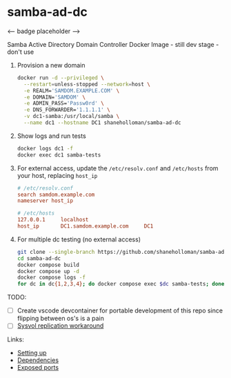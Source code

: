 # samba-ad-dc

<-- badge placeholder -->

Samba Active Directory Domain Controller Docker Image - still dev stage - don't use

1. Provision a new domain

    ```sh
    docker run -d --privileged \
      --restart=unless-stopped --network=host \
      -e REALM='SAMDOM.EXAMPLE.COM' \
      -e DOMAIN='SAMDOM' \
      -e ADMIN_PASS='Passw0rd' \
      -e DNS_FORWARDER='1.1.1.1' \
      -v dc1-samba:/usr/local/samba \
      --name dc1 --hostname DC1 shaneholloman/samba-ad-dc
    ```

2. Show logs and run tests

    ```sh
    docker logs dc1 -f
    docker exec dc1 samba-tests
    ```

3. For external access, update the `/etc/resolv.conf` and `/etc/hosts` from your host, replacing `host_ip`

    ```ini
    # /etc/resolv.conf
    search samdom.example.com
    nameserver host_ip

    # /etc/hosts
    127.0.0.1     localhost
    host_ip       DC1.samdom.example.com     DC1
    ```

4. For multiple dc testing (no external access)

    ```sh
    git clone --single-branch https://github.com/shaneholloman/samba-ad-dc
    cd samba-ad-dc
    docker compose build
    docker compose up -d
    docker compose logs -f
    for dc in dc{1,2,3,4}; do docker compose exec $dc samba-tests; done
    ```

TODO:

- [ ] Create vscode devcontainer for portable development of this repo since flipping between os's is a pain
- [ ] [Sysvol replication workaround](https://wiki.samba.org/index.php/Rsync_based_SysVol_replication_workaround)

Links:

- [Setting up](https://wiki.samba.org/index.php/Setting_up_Samba_as_an_Active_Directory_Domain_Controller)
- [Dependencies](https://wiki.samba.org/index.php/Package_Dependencies_Required_to_Build_Samba)
- [Exposed ports](https://wiki.samba.org/index.php/Samba_AD_DC_Port_Usage)
